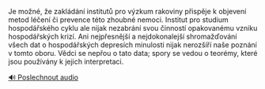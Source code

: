 
Je možné, že zakládání institutů pro výzkum rakoviny přispěje k objevení metod léčení či prevence této zhoubné nemoci. Institut pro studium hospodářského cyklu ale nijak nezabrání svou činností opakovanému vzniku hospodářských krizí. Ani nejpřesnější a nejdokonalejší shromažďování všech dat o hospodářských depresích minulosti nijak nerozšíří naše poznání v tomto oboru. Vědci se nepřou o tato data; spory se vedou o teorémy, které jsou používány k jejich interpretaci.

[🔊 Poslechnout audio](/data/7-paragraphs/audio/chapter_169/para_001-Je-mon-e-zakldn-institut-pro-vzkum-rakovi.mp3)
